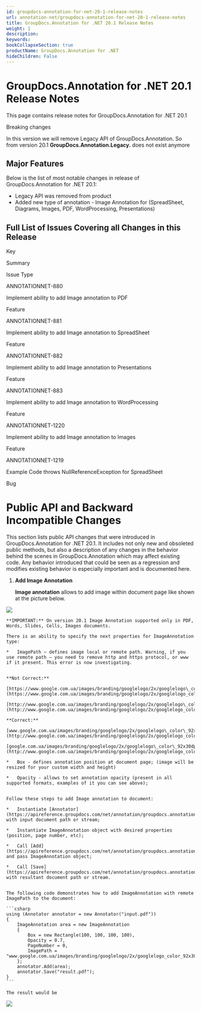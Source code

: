 ```yaml
---
id: groupdocs-annotation-for-net-20-1-release-notes
url: annotation-net/groupdocs-annotation-for-net-20-1-release-notes
title: GroupDocs.Annotation for .NET 20.1 Release Notes
weight: 1
description: 
keywords: 
bookCollapseSection: true
productName: GroupDocs.Annotation for .NET
hideChildren: False
---
```


# GroupDocs.Annotation for .NET 20.1 Release Notes

This page contains release notes for GroupDocs.Annotation for .NET 20.1

Breaking changes

In this version we will remove Legacy API of GroupDocs.Annotation. So from version 20.1 **GroupDocs.Annotation.Legacy.** does not exist anymore

## Major Features

Below is the list of most notable changes in release of GroupDocs.Annotation for .NET 20.1:

*   Legacy API was removed from product
*   Added new type of annotation - Image Annotation for (SpreadSheet, Diagrams, Images, PDF, WordProcessing, Presentations)

## Full List of Issues Covering all Changes in this Release

Key

Summary

Issue Type

ANNOTATIONNET-880 

Implement ability to add Image annotation to PDF

Feature

ANNOTATIONNET-881

Implement ability to add Image annotation to SpreadSheet

Feature

ANNOTATIONNET-882 

Implement ability to add Image annotation to Presentations

Feature

ANNOTATIONNET-883 

Implement ability to add Image annotation to WordProcessing

Feature

ANNOTATIONNET-1220

Implement ability to add Image annotation to Images

Feature

ANNOTATIONNET-1219

Example Code throws NullReferenceException for SpreadSheet

Bug

# Public API and Backward Incompatible Changes

This section lists public API changes that were introduced in GroupDocs.Annotation for .NET 20.1. It includes not only new and obsoleted public methods, but also a description of any changes in the behavior behind the scenes in GroupDocs.Annotation which may affect existing code. Any behavior introduced that could be seen as a regression and modifies existing behavior is especially important and is documented here.

1.  **Add Image** **Annotation**  
    
    **Image annotation** allows to add image within document page like shown at the picture below.
    
![](annotation-net/release-notes/release-notes-2020/groupdocs.annotation-for-.net-20.1-release-notes/86179899.png)
    
    **IMPORTANT:** On version 20.1 Image Annotation supported only in PDF, Words, Slides, Cells, Images documents.
    
    There is an ability to specify the next properties for ImageAnnotation type:
    
    *   ImagePath – defines image local or remote path. Warning, if you use remote path – you need to remove http and https protocol, or www if it present. This error is now investigating.
        
    
    **Not Correct:**
    
    [https://www.google.com.ua/images/branding/googlelogo/2x/googlelogo\_color\_92x30dp.png](https://www.google.com.ua/images/branding/googlelogo/2x/googlelogo_color_92x30dp.png)
    
    [http://www.google.com.ua/images/branding/googlelogo/2x/googlelogo\_color\_92x30dp.png](http://www.google.com.ua/images/branding/googlelogo/2x/googlelogo_color_92x30dp.png)
    
    **Correct:**
    
    [www.google.com.ua/images/branding/googlelogo/2x/googlelogo\_color\_92x30dp.png](http://www.google.com.ua/images/branding/googlelogo/2x/googlelogo_color_92x30dp.png)
    
    [google.com.ua/images/branding/googlelogo/2x/googlelogo\_color\_92x30dp.png](http://www.google.com.ua/images/branding/googlelogo/2x/googlelogo_color_92x30dp.png)
    
    *   Box - defines annotation position at document page; (image will be resized for your custom width and height)
        
    *   Opacity - allows to set annotation opacity (present in all supported formats, examples of it you can see above);
        
    
    Follow these steps to add Image annotation to document:
    
    *   Instantiate [Annotator](https://apireference.groupdocs.com/net/annotation/groupdocs.annotation/annotator) object with input document path or stream;
        
    *   Instantiate ImageAnnotation object with desired properties (position, page number, etc);
        
    *   Call [Add](https://apireference.groupdocs.com/net/annotation/groupdocs.annotation/annotator/methods/add) method and pass ImageAnnotation object;
        
    *   Call [Save](https://apireference.groupdocs.com/net/annotation/groupdocs.annotation/annotator/methods/save) method with resultant document path or stream.
        
    
    The following code demonstrates how to add ImageAnnotation with remote ImagePath to the document:
    
    ```csharp
    using (Annotator annotator = new Annotator("input.pdf"))
    {
     	ImageAnnotation area = new ImageAnnotation
    	{
    		Box = new Rectangle(100, 100, 100, 100),
    		Opacity = 0.7,
    		PageNumber = 0,
    		ImagePath = "www.google.com.ua/images/branding/googlelogo/2x/googlelogo_color_92x30dp.png"
    	};
    	annotator.Add(area);
    	annotator.Save("result.pdf");
    }               
    ```
    
    The result would be 
    
![](annotation-net/release-notes/release-notes-2020/groupdocs.annotation-for-.net-20.1-release-notes/86179900.png)
